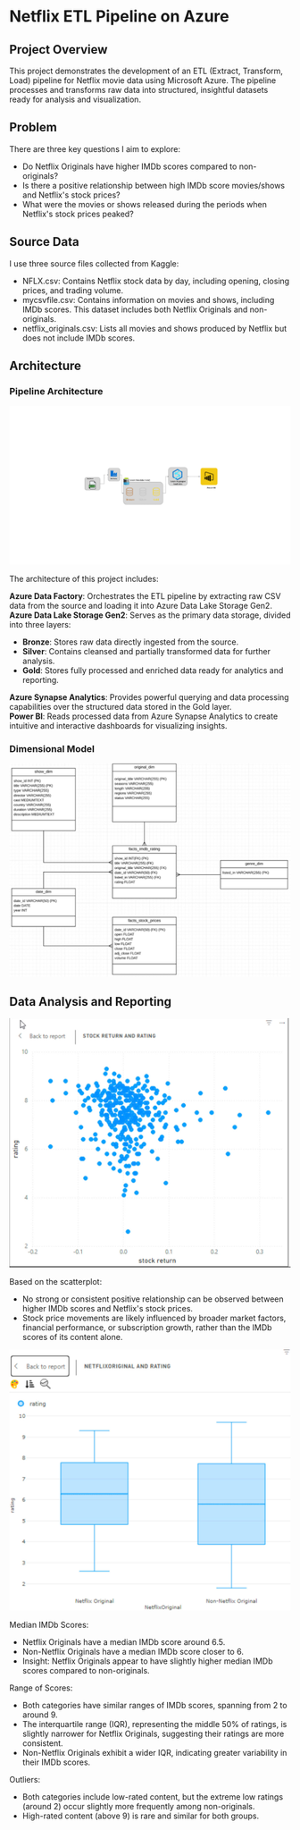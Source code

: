 
# Netflix ETL Pipeline on Azure

## Project Overview

This project demonstrates the development of an ETL (Extract, Transform, Load) pipeline for Netflix movie data using Microsoft Azure. The pipeline processes and transforms raw data into structured, insightful datasets ready for analysis and visualization.

## Problem 
There are three key questions I aim to explore:
- Do Netflix Originals have higher IMDb scores compared to non-originals?
- Is there a positive relationship between high IMDb score movies/shows and Netflix's stock prices?
- What were the movies or shows released during the periods when Netflix's stock prices peaked?

## Source Data 
I use three source files collected from Kaggle:
- NFLX.csv: Contains Netflix stock data by day, including opening, closing prices, and trading volume.
- mycsvfile.csv: Contains information on movies and shows, including IMDb scores. This dataset includes both Netflix Originals and non-originals.
- netflix_originals.csv: Lists all movies and shows produced by Netflix but does not include IMDb scores.

## Architecture

### Pipeline Architecture

![Pipeline architecture](./images/architecture.png "Pipeline architecture")

The architecture of this project includes:

**Azure Data Factory**: Orchestrates the ETL pipeline by extracting raw CSV data from the source and loading it into Azure Data Lake Storage Gen2.  
**Azure Data Lake Storage Gen2**: Serves as the primary data storage, divided into three layers:  
  - **Bronze**: Stores raw data directly ingested from the source.
  - **Silver**: Contains cleansed and partially transformed data for further analysis.
  - **Gold**: Stores fully processed and enriched data ready for analytics and reporting.

**Azure Synapse Analytics**: Provides powerful querying and data processing capabilities over the structured data stored in the Gold layer.  
**Power BI**: Reads processed data from Azure Synapse Analytics to create intuitive and interactive dashboards for visualizing insights.  

### Dimensional Model

![Dimensional Modeling](./images/modeling.jpg)


## Data Analysis and Reporting
![Scatter Plot](./images/scatter.jpg)

Based on the scatterplot:  
- No strong or consistent positive relationship can be observed between higher IMDb scores and Netflix's stock prices.
- Stock price movements are likely influenced by broader market factors, financial performance, or subscription growth, rather than the IMDb scores of its content alone.

![Box Plot](./images/boxplot.jpg)

Median IMDb Scores:

- Netflix Originals have a median IMDb score around 6.5.
- Non-Netflix Originals have a median IMDb score closer to 6.
- Insight: Netflix Originals appear to have slightly higher median IMDb scores compared to non-originals.

Range of Scores:

- Both categories have similar ranges of IMDb scores, spanning from 2 to around 9.
- The interquartile range (IQR), representing the middle 50% of ratings, is slightly narrower for Netflix Originals, suggesting their ratings are more consistent.
- Non-Netflix Originals exhibit a wider IQR, indicating greater variability in their IMDb scores.

Outliers:

- Both categories include low-rated content, but the extreme low ratings (around 2) occur slightly more frequently among non-originals.
- High-rated content (above 9) is rare and similar for both groups.




